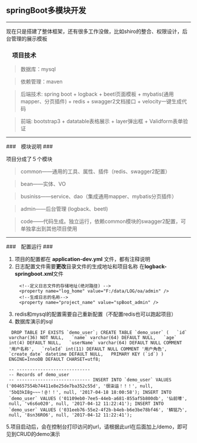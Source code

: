 ##  springBoot多模块开发 ##
----
现在只是搭建了整体框架，还有很多工作没做，比如shiro的整合、权限设计，后台管理的展示模板

### 　项目技术
> 数据库：mysql         

> 依赖管理：maven

> 后端技术: spring boot + logback +  beetl页面模板 +  mybatis(通用mapper、分页插件) + redis + swagger2文档接口 + velocity一键生成代码

> 前端: bootstrap3 + datatable表格展示 + layer弹出框 + Validform表单验证

----

###　模块说明 ###
　

项目分成了５个模块
> common——通用的工具、属性、插件（redis、swagger2配置）　

> bean——实体、VO

> businiss——service、dao（集成通用mapper、mybatis分页插件）

> admin——后台管理 (logback、beetl)

> code——代码生成。独立运行，依赖common模块的swagger2配置，可单独拿出到其他项目使用

----

###　配置运行 ###
 
 

 1. 项目的配置都在 **application-dev.yml** 文件，都有注释说明
 2. 日志配置文件需要**更改**目录文件的生成地址和项目名称
在**logback-springboot.xml**文件
```
     <!--定义日志文件的存储地址(绝对路径) -->
     <property name="log_home" value="F:/data/LOG/oa/admin" />
     <!--生成日志的名称-->
     <property name="project_name" value="spBoot_admin" />
```

 3. redis和mysql的配置需要自己重新配置（不配置redis也可以跑起项目）
 4. 数据库演示的sql
 
```
  DROP TABLE IF EXISTS `demo_user`; CREATE TABLE `demo_user` (   `id`
 varchar(36) NOT NULL,   `name` varchar(64) DEFAULT NULL,   `age`
 int(4) DEFAULT NULL,   `userName` varchar(64) DEFAULT NULL COMMENT
 '用户名称',   `roleId` int(11) DEFAULT NULL COMMENT '用户角色',  
 `create_date` datetime DEFAULT NULL,   PRIMARY KEY (`id`) )
 ENGINE=InnoDB DEFAULT CHARSET=utf8;
 
 -- ----------------------------
 -- Records of demo_user
 -- ---------------------------- INSERT INTO `demo_user` VALUES ('004657554b74411e8e25de7ba352c55d', '很柒运！！！', null,
 '5bQ3kI8g~~~！@！！', null, '2017-04-18 18:00:58'); INSERT INTO
 `demo_user` VALUES ('01109eb0-7ee5-44eb-a681-855af5b800db', '仙前嚎',
 null, 'v6s6o020', null, '2017-04-12 11:22:41'); INSERT INTO
 `demo_user` VALUES ('031eeb76-55e2-4f2b-b4eb-b6e3be78bf46', '鳞铭乃',
 null, '8sn36RO6', null, '2017-04-12 11:22:41');
```

5.项目启动后，会在控制台打印访问的url，请根据此url在后面加上/demo，即可见到CRUD的demo演示

 
